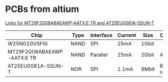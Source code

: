 # PCBs from altium
[Links for MT29F2G08ABAEAWP-AATX:E TR and AT25EU0081A-SSUN-T](https://curtin.sharepoint.com/:f:/r/sites/CurtinUndergraduateCubeSatTeam/Shared%20Documents/General/Projects/Avionics%20Division/Sub-Divisions/Functional%20Flight%20Storage?csf=1&web=1&e=60SCvl)

| Chip                       | Type | Interface | Current | Size  | Comments       |
|----------------------------|------|-----------|---------|-------|----------------|
| W25N01GVSFIG               | NAND | SPI       | 25mA    | 1Gbit |                |
| MT29F2G08ABAEAWP-AATX:E TR | NAND | Parallel  | 25mA    | 2Gbit | Automotive     |
| AT25EU0081A-SSUN-T         | NOR  | SPI       | 1.1mA   | 8Mbit | Relatively new |
